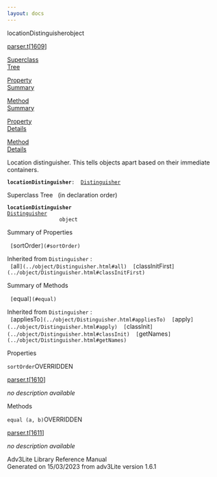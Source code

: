 ```yaml
---
layout: docs
---
```

<span class="title">locationDistinguisher</span><span class="type">object</span>

[parser.t](../file/parser.t.html)\[[1609](../source/parser.t.html#1609)\]

[Superclass  
Tree](#_SuperClassTree_)

[Property  
Summary](#_PropSummary_)

[Method  
Summary](#_MethodSummary_)

[Property  
Details](#_Properties_)

[Method  
Details](#_Methods_)



Location distinguisher. This tells objects apart based on their
immediate containers.

**`locationDistinguisher`**` :   `[`Distinguisher`](../object/Distinguisher.html)



<span id="_SuperClassTree_"></span>



<span class="hdln">Superclass Tree</span>   (in declaration order)



**`locationDistinguisher`**  
[`Distinguisher`](../object/Distinguisher.html)  
`                 object`  
<span id="_PropSummary_"></span>



<span class="hdln">Summary of Properties</span>  



` [`sortOrder`](#sortOrder)  `

Inherited from `Distinguisher` :  
` [`all`](../object/Distinguisher.html#all)  [`classInitFirst`](../object/Distinguisher.html#classInitFirst)  `

<span id="_MethodSummary_"></span>



<span class="hdln">Summary of Methods</span>  



` [`equal`](#equal)  `

Inherited from `Distinguisher` :  
` [`appliesTo`](../object/Distinguisher.html#appliesTo)  [`apply`](../object/Distinguisher.html#apply)  [`classInit`](../object/Distinguisher.html#classInit)  [`getNames`](../object/Distinguisher.html#getNames)  `

<span id="_Properties_"></span>



<span class="hdln">Properties</span>  



<span id="sortOrder"></span>

`sortOrder`<span class="rem">OVERRIDDEN</span>

[parser.t](../file/parser.t.html)\[[1610](../source/parser.t.html#1610)\]



*no description available*



<span id="_Methods_"></span>



<span class="hdln">Methods</span>  



<span id="equal"></span>

`equal (a, b)`<span class="rem">OVERRIDDEN</span>

[parser.t](../file/parser.t.html)\[[1611](../source/parser.t.html#1611)\]



*no description available*





Adv3Lite Library Reference Manual  
Generated on 15/03/2023 from adv3Lite version 1.6.1


